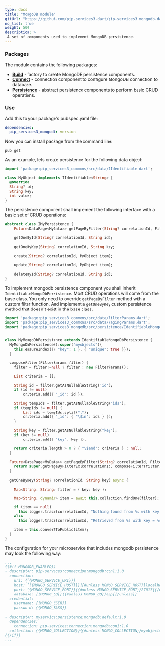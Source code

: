 ```yaml
---
type: docs
title: "MongoDB module"
gitUrl: "https://github.com/pip-services3-dart/pip-services3-mongodb-dart"
no_list: true
weight: 500
description: > 
 A set of components used to implement MongoDB persistence.
---
```


### Packages

The module contains the following packages:
- [**Build**](build) - factory to create MongoDB persistence components.
- [**Connect**](connect) - connection component to configure MongoDB connection to database.
- [**Persistence**](persistence) - abstract persistence components to perform basic CRUD operations.


### Use

Add this to your package's pubspec.yaml file:
```yaml
dependencies:
  pip_services3_mongodb: version
```

Now you can install package from the command line:
```bash
pub get
```

As an example, lets create persistence for the following data object:

```dart
import 'package:pip_services3_commons/src/data/IIdentifiable.dart';

class MyObject implements IIdentifiable<String> {
  @override
  String? id;
  String key;
  int value;
}

```

The persistence component shall implement the following interface with a basic set of CRUD operations:

```dart
abstract class IMyPersistence {
    Future<DataPage<MyData>> getPageByFilter(String? correlationId, FilterParams filter, PagingParams paging);
    
    getOneById(String? correlationId, String id);
    
    getOneByKey(String? correlationId, String key;
    
    create(String? correlationId, MyObject item);
    
    update(String? correlationId, MyObject item);
    
    deleteById(String? correlationId, String id);
}
```

To implement mongodb persistence component you shall inherit `IdentifiableMongoDbPersistence`. 
Most CRUD operations will come from the base class. You only need to override `getPageByFilter` method with a custom filter function.
And implement a `getOneByKey` custom persistence method that doesn't exist in the base class.

```dart
import 'package:pip_services3_commons/src/data/FilterParams.dart';
import 'package:pip_services3_commons/src/data/PagingParams.dart';
import 'package:pip_services3_mongodb/src/persistence/IdentifiableMongoDbPersistence.dart';


class MyMongoDbPersistence extends IdentifiableMongoDbPersistence {
  MyMongoDbPersistence():super("myobjects"){
    this.ensureIndex({{ "key": 1 }, { "unique": true }});
  }

  composeFilter(FilterParams filter) {
    filter = filter!=null ? filter : new FilterParams();
    
    List criteria = [];

    String id = filter.getAsNullableString('id');
    if (id != null)
        criteria.add({ "_id": id });

    String tempIds = filter.getAsNullableString("ids");
    if (tempIds != null) {
        List ids = tempIds.split(",");
        criteria.add({ "_id": { "\$in": ids } });
    }

    String key = filter.getAsNullableString("key");
    if (key != null)
        criteria.add({ "key": key });

    return criteria.length > 0 ? { "\$and": criteria } : null;
  }
  
  Future<DataPage<MyData>> getPageByFilter(String? correlationId, FilterParams filter, PagingParams paging){
    return super.getPageByFilterEx(correlationId, composeFilter(filter), paging, null);
  } 
  
  getOneByKey(String? correlationId, String key) async {
    
    Map<String, String> filter = { key: key };

    Map<String, dynamic> item = await this.collection.findOne(filter);

    if (item == null)
      this.logger.trace(correlationId, "Nothing found from %s with key = %s", [this.collectionName, key]);
    else
      this.logger.trace(correlationId, "Retrieved from %s with key = %s", [this.collectionName, key]);

    item = this.convertToPublic(item);
  }
}
```

The configuration for your microservice that includes mongodb persistence may look the following way:

```yaml
...
{{#if MONGODB_ENABLED}}
- descriptor: pip-services:connection:mongodb:con1:1.0
  connection:
    uri: {{{MONGO_SERVICE_URI}}}
    host: {{{MONGO_SERVICE_HOST}}}{{#unless MONGO_SERVICE_HOST}}localhost{{/unless}}
    port: {{MONGO_SERVICE_PORT}}{{#unless MONGO_SERVICE_PORT}}27017{{/unless}}
    database: {{MONGO_DB}}{{#unless MONGO_DB}}app{{/unless}}
  credential:
    username: {{MONGO_USER}}
    password: {{MONGO_PASS}}
    
- descriptor: myservice:persistence:mongodb:default:1.0
  dependencies:
    connection: pip-services:connection:mongodb:con1:1.0
  collection: {{MONGO_COLLECTION}}{{#unless MONGO_COLLECTION}}myobjects{{/unless}}
{{/if}}
...
```
